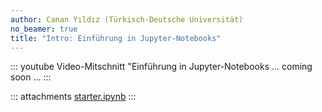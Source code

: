 ```yaml
---
author: Canan Yıldız (Türkisch-Deutsche Universität)
no_beamer: true
title: "Intro: Einführung in Jupyter-Notebooks"
---
```


::: youtube
Video-Mitschnitt "Einführung in Jupyter-Notebooks ... coming soon ...
:::

::: attachments
[starter.ipynb](files/jupyter_starter.ipynb)
:::
